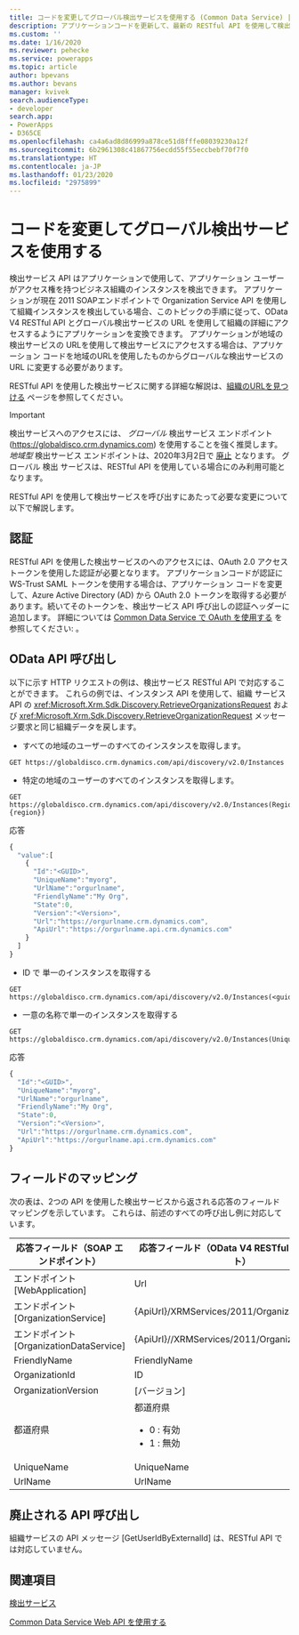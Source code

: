 ```yaml
---
title: コードを変更してグローバル検出サービスを使用する (Common Data Service) | Microsoft Docs
description: アプリケーションコードを更新して、最新の RESTful API を使用して検出 サービスを呼び出します。
ms.custom: ''
ms.date: 1/16/2020
ms.reviewer: pehecke
ms.service: powerapps
ms.topic: article
author: bpevans
ms.author: bevans
manager: kvivek
search.audienceType:
- developer
search.app:
- PowerApps
- D365CE
ms.openlocfilehash: ca4a6ad8d86999a878ce51d8fffe08039230a12f
ms.sourcegitcommit: 6b2961308c41867756ecdd55f55eccbebf70f7f0
ms.translationtype: HT
ms.contentlocale: ja-JP
ms.lasthandoff: 01/23/2020
ms.locfileid: "2975899"
---
```

# <a name="modify-your-code-to-use-global-discovery-service"></a>コードを変更してグローバル検出サービスを使用する

検出サービス API はアプリケーションで使用して、アプリケーション ユーザーがアクセス権を持つビジネス組織のインスタンスを検出できます。 アプリケーションが現在 2011 SOAPエンドポイントで Organization Service API を使用して組織インスタンスを検出している場合、このトピックの手順に従って、OData V4 RESTful API とグローバル検出サービスの URL を使用して組織の詳細にアクセスするようにアプリケーションを変換できます。 アプリケーションが地域の検出サービスの URLを使用して検出サービスにアクセスする場合は、アプリケーション コードを地域のURLを使用したものからグローバルな検出サービスの URL に変更する必要があります。

RESTful API を使用した検出サービスに関する詳細な解説は、[組織のURLを見つける](/powerapps/developer/common-data-service/webapi/discover-url-organization-web-api) ページを参照してください。

> [!IMPORTANT]
> 検出サービスへのアクセスには、 *グローバル* 検出サービス エンドポイント (https://globaldisco.crm.dynamics.com) を使用することを強く推奨します。 *地域型* 検出サービス エンドポイントは、2020年3月2日で [廃止](/power-platform/important-changes-coming#regional-discovery-service-is-deprecated) となります。 グローバル 検出 サービスは、RESTful API を使用している場合にのみ利用可能となります。

RESTful API を使用して検出サービスを呼び出すにあたって必要な変更について以下で解説します。

## <a name="authentication"></a>認証
RESTful API を使用した検出サービスのへのアクセスには、OAuth 2.0 アクセス トークンを使用した認証が必要となります。
アプリケーションコードが認証に WS-Trust SAML トークンを使用する場合は、アプリケーション コードを変更して、Azure Active Directory (AD) から OAuth 2.0 トークンを取得する必要があります。続いてそのトークンを、検出サービス API 呼び出しの認証ヘッダーに追加します。 詳細については [Common Data Service で OAuth を使用する](../authenticate-oauth.md) を参照してください: 。

## <a name="odata-api-calls"></a>OData API 呼び出し
以下に示す HTTP リクエストの例は、検出サービス RESTful API で対応することができます。 これらの例では、インスタンス API を使用して、組織 サービス API の  <xref:Microsoft.Xrm.Sdk.Discovery.RetrieveOrganizationsRequest> および <xref:Microsoft.Xrm.Sdk.Discovery.RetrieveOrganizationRequest> メッセージ要求と同じ組織データを戻します。

-    すべての地域のユーザーのすべてのインスタンスを取得します。
```http  
GET https://globaldisco.crm.dynamics.com/api/discovery/v2.0/Instances
```  
-    特定の地域のユーザーのすべてのインスタンスを取得します。
```http  
GET  https://globaldisco.crm.dynamics.com/api/discovery/v2.0/Instances(Region={region})
```
応答
```javascript
{
  "value":[
    {
      "Id":"<GUID>",
      "UniqueName":"myorg",
      "UrlName":"orgurlname",
      "FriendlyName":"My Org",
      "State":0,
      "Version":"<Version>",
      "Url":"https://orgurlname.crm.dynamics.com",
      "ApiUrl":"https://orgurlname.api.crm.dynamics.com"
    }
  ]
}
```

-    ID で 単一のインスタンスを取得する
```http  
GET https://globaldisco.crm.dynamics.com/api/discovery/v2.0/Instances(<guid>)
```  
-    一意の名称で単一のインスタンスを取得する
```http  
GET https://globaldisco.crm.dynamics.com/api/discovery/v2.0/Instances(UniqueName='myorg')  
```  

応答
```javascript
{
  "Id":"<GUID>",
  "UniqueName":"myorg",
  "UrlName":"orgurlname",
  "FriendlyName":"My Org",
  "State":0,
  "Version":"<Version>",
  "Url":"https://orgurlname.crm.dynamics.com",
  "ApiUrl":"https://orgurlname.api.crm.dynamics.com"
}
```

## <a name="mapping-of-fields"></a>フィールドのマッピング
次の表は、2つの API を使用した検出サービスから返される応答のフィールド マッピングを示しています。 これらは、前述のすべての呼び出し例に対応しています。

応答フィールド（SOAP エンドポイント） |    応答フィールド（OData V4 RESTful エンドポイント）
------------------------------------|---------------------------------
エンドポイント [WebApplication] | Url
エンドポイント [OrganizationService]  | {ApiUrl}/XRMServices/2011/Organization.svc
エンドポイント [OrganizationDataService] |{ApiUrl}//XRMServices/2011/OrganizationData.svc
FriendlyName|FriendlyName
OrganizationId|ID
OrganizationVersion|[バージョン]
都道府県 | 都道府県<br/><ul><li>0 : 有効</li><li>1 : 無効</li><ul>
UniqueName|UniqueName
UrlName|UrlName

## <a name="deprecated-api-call"></a>廃止される API 呼び出し
組織サービスの API メッセージ [GetUserIdByExternalId] は、RESTful API では対応していません。

## <a name="see-also"></a>関連項目
[検出サービス](/powerapps/developer/common-data-service/discovery-service)

[ Common Data Service Web API を使用する](/powerapps/developer/common-data-service/webapi/discover-url-organization-web-api)
